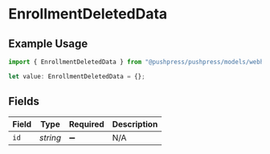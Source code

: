 # EnrollmentDeletedData

## Example Usage

```typescript
import { EnrollmentDeletedData } from "@pushpress/pushpress/models/webhooks";

let value: EnrollmentDeletedData = {};
```

## Fields

| Field              | Type               | Required           | Description        |
| ------------------ | ------------------ | ------------------ | ------------------ |
| `id`               | *string*           | :heavy_minus_sign: | N/A                |